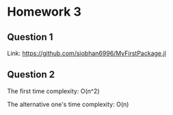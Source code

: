 # Homework 3
## Question 1
Link: https://github.com/siobhan6996/MyFirstPackage.jl

## Question 2
The first time complexity: O(n^2)

The alternative one's time complexity: O(n)